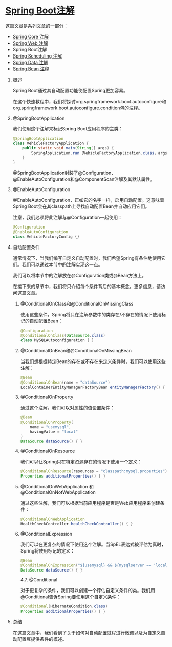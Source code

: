 # [Spring Boot注解](https://www.baeldung.com/spring-boot-annotations)

这篇文章是系列文章的一部分：

- [Spring Core 注解](https://www.baeldung.com/spring-core-annotations)
- [Spring Web 注解](https://www.baeldung.com/spring-mvc-annotations)
- Spring Boot注解
- [Spring Scheduling 注解](https://www.baeldung.com/spring-scheduling-annotations)
- [Spring Data 注解](https://www.baeldung.com/spring-data-annotations)
- [Spring Bean 注释](https://www.baeldung.com/spring-bean-annotations)

1. 概述

    Spring Boot通过其自动配置功能使配置Spring更加容易。

    在这个快速教程中，我们将探讨org.springframework.boot.autoconfigure和org.springframework.boot.autoconfigure.condition包的注释。

2. @SpringBootApplication

    我们使用这个注解来标记Spring Boot应用程序的主类：

    ```java
    @SpringBootApplication
    class VehicleFactoryApplication {
        public static void main(String[] args) {
            SpringApplication.run（VehicleFactoryApplication.class，args）；
        }
    }
    ```

    @SpringBootApplication封装了@Configuration、@EnableAutoConfiguration和@ComponentScan注解及其默认属性。

3. @EnableAutoConfiguration

    @EnableAutoConfiguration，正如它的名字一样，启用自动配置。这意味着Spring Boot会在其classpath上寻找自动配置Bean并自动应用它们。

    注意，我们必须将此注解与@Configuration一起使用：

    ```java
    @Configuration
    @EnableAutoConfiguration
    class VehicleFactoryConfig {}
    ```

4. 自动配置条件

    通常情况下，当我们编写自定义自动配置时，我们希望Spring有条件地使用它们。我们可以通过本节中的注解实现这一点。

    我们可以将本节中的注解放在@Configuration类或@Bean方法上。

    在接下来的章节中，我们将只介绍每个条件背后的基本概念。更多信息，请访问这篇[文章](https://www.baeldung.com/spring-boot-custom-auto-configuration)。

    1. @ConditionalOnClass和@ConditionalOnMissingClass

        使用这些条件，Spring将只在注解参数中的类存在/不存在的情况下使用标记的自动配置Bean：

        ```java
        @Configuration
        @ConditionalOnClass(DataSource.class)
        class MySQLAutoconfiguration { }
        ```

    2. @ConditionalOnBean和@ConditionalOnMissingBean

        当我们想根据特定Bean的存在或不存在来定义条件时，我们可以使用这些注解：

        ```java
        @Bean
        @ConditionalOnBean(name = "dataSource")
        LocalContainerEntityManagerFactoryBean entityManagerFactory() { }
        ```

    3. @ConditionalOnProperty

        通过这个注解，我们可以对属性的值设置条件：

        ```java
        @Bean
        @ConditionalOnProperty(
            name = "usemysql", 
            havingValue = "local"
        )
        DataSource dataSource() { }
        ```

    4. @ConditionalOnResource

        我们可以让Spring只在特定资源存在的情况下使用一个定义：

        ```java
        @ConditionalOnResource(resources = "classpath:mysql.properties")
        Properties additionalProperties() { }
        ```

    5. @ConditionalOnWebApplication 和 @ConditionalOnNotWebApplication

        通过这些注解，我们可以根据当前应用程序是否是Web应用程序来创建条件：

        ```java
        @ConditionalOnWebApplication
        HealthCheckController healthCheckController() { }
        ```

    6. @ConditionalExpression

        我们可以在更复杂的情况下使用这个注解。当SpEL表达式被评估为真时，Spring将使用标记的定义：

        ```java
        @Bean
        @ConditionalOnExpression("${usemysql} && ${mysqlserver == 'local'}")
        DataSource dataSource() { }
        ```

        4.7. @Conditional

        对于更复杂的条件，我们可以创建一个评估自定义条件的类。我们用@Conditional告诉Spring要使用这个自定义条件：

        ```java
        @Conditional(HibernateCondition.class)
        Properties additionalProperties() { }
        ```

5. 总结

    在这篇文章中，我们看到了关于如何对自动配置过程进行微调以及为自定义自动配置豆提供条件的概述。
